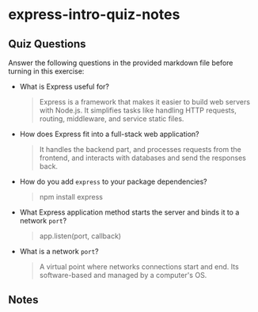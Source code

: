 # express-intro-quiz-notes

## Quiz Questions

Answer the following questions in the provided markdown file before turning in this exercise:

- What is Express useful for?

  > Express is a framework that makes it easier to build web servers with Node.js.
  > It simplifies tasks like handling HTTP requests, routing, middleware, and service static files.

- How does Express fit into a full-stack web application?

  > It handles the backend part, and processes requests from the frontend, and interacts with databases
  > and send the responses back.

- How do you add `express` to your package dependencies?

  > npm install express

- What Express application method starts the server and binds it to a network `port`?

  > app.listen(port, callback)

- What is a network `port`?
  > A virtual point where networks connections start and end.
  > Its software-based and managed by a computer's OS.

## Notes
